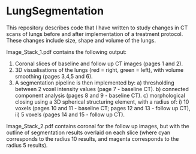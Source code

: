 # LungSegmentation

This repository describes code that I have written to study changes in CT scans
of lungs before and after implementation of a treatment protocol. These changes
include size, shape and volume of the lungs.

Image_Stack_1.pdf contains the following output:
1) Coronal slices of baseline and follow up CT images (pages 1 and 2).
2) 3D visualisations of the lungs (red = right, green = left), with volume
   smoothing (pages 3,4,5 and 6).
3) A segmentation pipeline is then implemented by:
  a) thresholding between 2 voxel intensity values (page 7 - baseline CT).
  b) connected component analysis (pages 8 and 9 - baseline CT).
  c) morphological closing using a 3D spherical structuring element, with a
     radius of:
      i)  10 voxels (pages 10 and 11 - baseline CT; pages 12 and 13 - follow up
          CT),
      ii) 5 voxels (pages 14 and 15 - follow up CT).

Image_Stack_2.pdf contains coronal for the follow up images, but with the
outline of segmentation results overlaid on each slice (where cyan corresponds
to the radius 10 results, and magenta corresponds to the radius 5 results).
